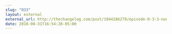 ```yaml
---
slug: "033"
layout: external
external_url: http://thechangelog.com/post/1044286279/episode-0-3-3-node-knockout
date: 2010-08-31T16:54:28-05:00
---
```

